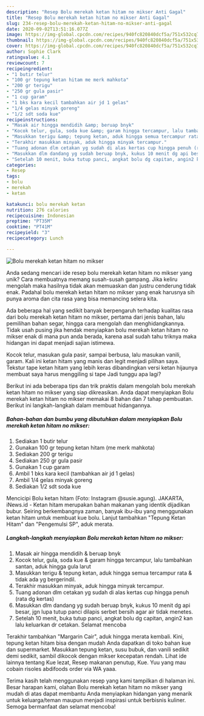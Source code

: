 ```yaml
---
description: "Resep Bolu merekah ketan hitam no mikser Anti Gagal"
title: "Resep Bolu merekah ketan hitam no mikser Anti Gagal"
slug: 234-resep-bolu-merekah-ketan-hitam-no-mikser-anti-gagal
date: 2020-09-02T13:51:16.077Z
image: https://img-global.cpcdn.com/recipes/940fc820840dcf5a/751x532cq70/bolu-merekah-ketan-hitam-no-mikser-foto-resep-utama.jpg
thumbnail: https://img-global.cpcdn.com/recipes/940fc820840dcf5a/751x532cq70/bolu-merekah-ketan-hitam-no-mikser-foto-resep-utama.jpg
cover: https://img-global.cpcdn.com/recipes/940fc820840dcf5a/751x532cq70/bolu-merekah-ketan-hitam-no-mikser-foto-resep-utama.jpg
author: Sophie Clark
ratingvalue: 4.1
reviewcount: 7
recipeingredient:
- "1 butir telur"
- "100 gr tepung ketan hitam me merk mahkota"
- "200 gr terigu"
- "250 gr gula pasir"
- "1 cup garam"
- "1 bks kara kecil tambahkan air jd 1 gelas"
- "1/4 gelas minyak goreng"
- "1/2 sdt soda kue"
recipeinstructions:
- "Masak air hingga mendidih &amp; beruap bnyk"
- "Kocok telur, gula, soda kue &amp; garam hingga tercampur, lalu tambahkan santan, aduk hingga gula larut"
- "Masukkan terigu &amp; tepung ketan, aduk hingga semua tercampur rata &amp; tidak ada yg bergerindil."
- "Terakhir masukkan minyak, aduk hingga minyak tercampur."
- "Tuang adonan dlm cetakan yg sudah di alas kertas cup hingga penuh (rata dg kertas)"
- "Masukkan dlm dandang yg sudah beruap bnyk, kukus 10 menit dg api besar, jgn lupa tutup panci dilapis serbet bersih agar air tidak menetes."
- "Setelah 10 menit, buka tutup panci, angkat bolu dg capitan, angin2 kan lalu keluarkan dr cetakan. Selamat mencoba"
categories:
- Resep
tags:
- bolu
- merekah
- ketan

katakunci: bolu merekah ketan 
nutrition: 276 calories
recipecuisine: Indonesian
preptime: "PT35M"
cooktime: "PT41M"
recipeyield: "3"
recipecategory: Lunch

---
```



![Bolu merekah ketan hitam no mikser](https://img-global.cpcdn.com/recipes/940fc820840dcf5a/751x532cq70/bolu-merekah-ketan-hitam-no-mikser-foto-resep-utama.jpg)

Anda sedang mencari ide resep bolu merekah ketan hitam no mikser yang unik? Cara membuatnya memang susah-susah gampang. Jika keliru mengolah maka hasilnya tidak akan memuaskan dan justru cenderung tidak enak. Padahal bolu merekah ketan hitam no mikser yang enak harusnya sih punya aroma dan cita rasa yang bisa memancing selera kita.

Ada beberapa hal yang sedikit banyak berpengaruh terhadap kualitas rasa dari bolu merekah ketan hitam no mikser, pertama dari jenis bahan, lalu pemilihan bahan segar, hingga cara mengolah dan menghidangkannya. Tidak usah pusing jika hendak menyiapkan bolu merekah ketan hitam no mikser enak di mana pun anda berada, karena asal sudah tahu triknya maka hidangan ini dapat menjadi sajian istimewa.

Kocok telur, masukan gula pasir, sampai berbusa, lalu masukan vanili, garam. Kali ini ketan hitam yang manis dan legit menjadi pilihan saya. Tekstur tape ketan hitam yang lebih keras dibandingkan versi ketan hijaunya membuat saya harus menggiling si tape Jadi tunggu apa lagi?


Berikut ini ada beberapa tips dan trik praktis dalam mengolah bolu merekah ketan hitam no mikser yang siap dikreasikan. Anda dapat menyiapkan Bolu merekah ketan hitam no mikser memakai 8 bahan dan 7 tahap pembuatan. Berikut ini langkah-langkah dalam membuat hidangannya.

<!--inarticleads1-->

##### Bahan-bahan dan bumbu yang dibutuhkan dalam menyiapkan Bolu merekah ketan hitam no mikser:

1. Sediakan 1 butir telur
1. Gunakan 100 gr tepung ketan hitam (me merk mahkota)
1. Sediakan 200 gr terigu
1. Sediakan 250 gr gula pasir
1. Gunakan 1 cup garam
1. Ambil 1 bks kara kecil (tambahkan air jd 1 gelas)
1. Ambil 1/4 gelas minyak goreng
1. Sediakan 1/2 sdt soda kue


Mencicipi Bolu ketan hitam (Foto: Instagram @susie.agung). JAKARTA, iNews.id - Ketan hitam merupakan bahan makanan yang identik dijadikan bubur. Seiring berkembangnya zaman, banyak ibu-ibu yang menggunakan ketan hitam untuk membuat kue bolu. Lanjut tambahkan &#34;Tepung Ketan Hitam&#34; dan &#34;Pengemulsi SP&#34;, aduk merata. 

<!--inarticleads2-->

##### Langkah-langkah menyiapkan Bolu merekah ketan hitam no mikser:

1. Masak air hingga mendidih &amp; beruap bnyk
1. Kocok telur, gula, soda kue &amp; garam hingga tercampur, lalu tambahkan santan, aduk hingga gula larut
1. Masukkan terigu &amp; tepung ketan, aduk hingga semua tercampur rata &amp; tidak ada yg bergerindil.
1. Terakhir masukkan minyak, aduk hingga minyak tercampur.
1. Tuang adonan dlm cetakan yg sudah di alas kertas cup hingga penuh (rata dg kertas)
1. Masukkan dlm dandang yg sudah beruap bnyk, kukus 10 menit dg api besar, jgn lupa tutup panci dilapis serbet bersih agar air tidak menetes.
1. Setelah 10 menit, buka tutup panci, angkat bolu dg capitan, angin2 kan lalu keluarkan dr cetakan. Selamat mencoba


Terakhir tambahkan &#34;Margarin Cair&#34;, aduk hingga merata kembali. Kini, tepung ketan hitam bisa dengan mudah Anda dapatkan di toko bahan kue dan supermarket. Masukkan tepung ketan, susu bubuk, dan vanili sedikit demi sedikit, sambil dikocok dengan mikser kecepatan rendah. Lihat ide lainnya tentang Kue lezat, Resep makanan penutup, Kue. Yuu yang mau cobain risoles abdifoods order via WA yaaa. 

Terima kasih telah menggunakan resep yang kami tampilkan di halaman ini. Besar harapan kami, olahan Bolu merekah ketan hitam no mikser yang mudah di atas dapat membantu Anda menyiapkan hidangan yang menarik untuk keluarga/teman maupun menjadi inspirasi untuk berbisnis kuliner. Semoga bermanfaat dan selamat mencoba!
